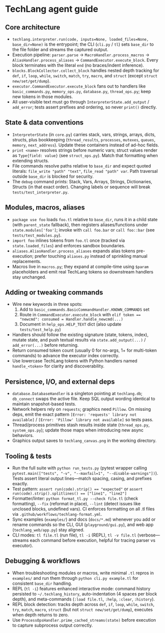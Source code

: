 # TechLang agent guide

## Core architecture
- `techlang.interpreter.run(code, inputs=None, loaded_files=None, base_dir=None)` is the entrypoint; the CLI (`cli.py` / `tl`) sets `base_dir` to the file folder and streams the captured output.
- Execution pipeline: `parser.parse` → `MacroHandler.process_macros` → `AliasHandler.process_aliases` → `CommandExecutor.execute_block`. Every block terminates with the literal `end` (no braces/indent inference).
- `blocks.BlockCollector.collect_block` handles nested depth tracking for `def`, `if`, `loop`, `while`, `switch`, `match`, `try`, `macro`, and `struct` (except `struct new/set/get/dump`).
- `executor.CommandExecutor.execute_block` fans out to handlers like `basic_commands.py`, `memory_ops.py`, `database.py`, `thread_ops.py`; keep new tokens in those modules.
- All user-visible text must go through `InterpreterState.add_output` / `add_error`; tests assert prefixes and ordering, so never `print()` directly.

## State & data conventions
- `InterpreterState` (in `core.py`) carries stack, vars, strings, arrays, dicts, structs, plus bookkeeping (`thread_results`, `processes`, `mutexes`, `queues`, `memory`, `next_address`). Update these containers instead of ad-hoc fields.
- `print <name>` resolves strings before numeric vars; struct values render as `Type{field: value}` (see `struct_ops.py`). Match that formatting when extending structs.
- File commands resolve paths relative to `base_dir` and expect quoted literals: `file_write "path" "text"`, `file_read "path" var`. Path traversal outside `base_dir` is blocked for security.
- The `debug` command prints: Stack, Vars, Arrays, Strings, Dictionaries, Structs (in that exact order). Changing labels or sequence will break `tests/test_interpreter.py`.

## Modules, macros, aliases
- `package use foo` loads `foo.tl` relative to `base_dir`, runs it in a child state (with `parent_state` fallback), then registers aliases/functions under `state.modules['foo']`; invoke with `call foo.bar` or `call foo::bar` (see `tests/test_modules.py`).
- `import foo` inlines tokens from `foo.tl` once (tracked via `state.loaded_files`) and enforces sandbox boundaries.
- `aliases.AliasHandler.process_aliases` expands alias tokens pre-execution; prefer touching `aliases.py` instead of sprinkling manual replacements.
- Macros live in `macros.py`; they expand at compile-time using `$param` placeholders and emit real TechLang tokens so downstream handlers stay unchanged.

## Adding or tweaking commands
- Wire new keywords in three spots: 
  1. Add to `basic_commands.BasicCommandHandler.KNOWN_COMMANDS` set
  2. Route in `CommandExecutor.execute_block` with `elif token == "newcmd": consumed = Handler.handle_newcmd(...)`
  3. Document in `help_ops.HELP_TEXT` dict (also update `tests/test_help.py`)
- Handlers should follow the existing signature (state, tokens, index), mutate state, and push textual results via `state.add_output(...)` / `add_error(...)` before returning.
- Return consumed token count (usually 0 for no-args, 1+ for multi-token commands) to advance the executor index correctly.
- Use lowercase TechLang tokens with Python handlers named `handle_<token>` for clarity and discoverability.

## Persistence, I/O, and external deps
- `database.DatabaseHandler` is a singleton pointing at `techlang.db`; `db_connect` swaps the active file. Keep SQL output wording identical to maintain snapshot-based tests.
- Network helpers rely on `requests`; graphics need `Pillow`. On missing deps, emit the exact pattern `[Error: 'requests' library not available]` / `[Error: 'Pillow' library not available]` so tests pass.
- Thread/process primitives stash results inside state (`thread_ops.py`, `system_ops.py`); update those maps when introducing new async behaviors.
- Graphics output saves to `techlang_canvas.png` in the working directory.

## Tooling & tests
- Run the full suite with `python run_tests.py` (pytest wrapper calling `pytest.main(["tests", "-v", "--maxfail=1", "--disable-warnings"])`). Tests assert literal output lines—match spacing, casing, and prefixes exactly.
- Test pattern: `assert run(code).strip() == "expected"` or `assert run(code).strip().splitlines() == ["line1", "line2"]`
- Formatter/linter: `python format_tl.py --check file.tl` (check formatting), `--fix` (reformat in place), `--lint` (detect issues like unclosed blocks, undefined vars). CI enforces formatting on all .tl files via `.github/workflows/techlang-format.yml`.
- Sync examples (`examples/`) and docs (`docs/*.md`) whenever you add or rename commands so the CLI, GUI (`playground/gui.py`), and web app (`techlang_web/app.py`) stay aligned.
- CLI modes: `tl file.tl` (run file), `tl -i` (REPL), `tl -v file.tl` (verbose—streams each command before execution, helpful for tracing parser vs executor).

## Debugging & workflows
- When troubleshooting modules or macros, write minimal `.tl` repros in `examples/` and run them through `python cli.py example.tl` for consistent `base_dir` handling.
- REPL (`tl -i`) features enhanced interactive mode: command history persisted to `~/.techlang_history`, auto-indentation (4 spaces per block depth), and meta-commands (`:load file.tl`, `:help`, `:clear`, `:history`).
- REPL block detection: tracks depth across `def`, `if`, `loop`, `while`, `switch`, `try`, `match`, `macro`, `struct` (but not `struct new/set/get/dump`), executes when depth returns to zero.
- Use `ProcessOpsHandler.prime_cached_streams(state)` before execution to capture subprocess output correctly.
